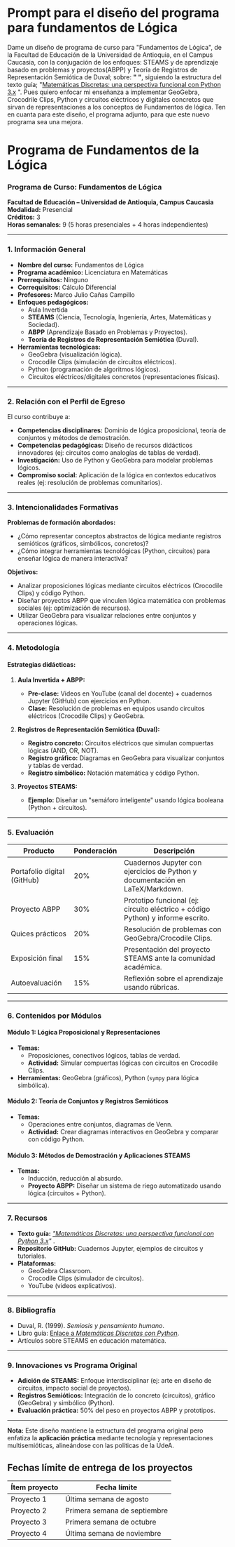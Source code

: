 # Prompt para el diseño del programa para fundamentos de Lógica  

Dame un diseño de programa de curso para "Fundamentos de Lógica", de la Facultad de Educación de la Universidad de Antioquia, en el Campus Caucasia, con la conjugación de los enfoques: STEAMS  y de aprendizaje basado en problemas y proyectos(ABPP) y Teoría de Registros de Representación Semiótica de Duval; sobre: **" "**, siguiendo la estructura del texto guía; "[Matemáticas Discretas: una perspectiva funcional con Python 3.x](https://ri.ujat.mx/handle/200.500.12107/3942) ". Pues quiero enfocar mi enseñanza a implementar GeoGebra, Crocodrile Clips, Python y circuitos eléctricos y digitales concretos que sirvan de representaciones a los conceptos de Fundamentos de lógica. Ten en cuanta para este diseño, el programa adjunto, para que este nuevo programa sea una mejora.


# Programa de Fundamentos de la Lógica  

### **Programa de Curso: Fundamentos de Lógica**  
**Facultad de Educación – Universidad de Antioquia, Campus Caucasia**  
**Modalidad:** Presencial  
**Créditos:** 3  
**Horas semanales:** 9 (5 horas presenciales + 4 horas independientes)  

---

### **1. Información General**  
- **Nombre del curso:** Fundamentos de Lógica  
- **Programa académico:** Licenciatura en Matemáticas  
- **Prerrequisitos:** Ninguno  
- **Correquisitos:** Cálculo Diferencial  
- **Profesores:** Marco Julio Cañas Campillo  
- **Enfoques pedagógicos:** 
  - Aula Invertida     
  - **STEAMS** (Ciencia, Tecnología, Ingeniería, Artes, Matemáticas y Sociedad).  
  - **ABPP** (Aprendizaje Basado en Problemas y Proyectos).  
  - **Teoría de Registros de Representación Semiótica** (Duval).  
- **Herramientas tecnológicas:**  
  - GeoGebra (visualización lógica).  
  - Crocodile Clips (simulación de circuitos eléctricos).  
  - Python (programación de algoritmos lógicos).  
  - Circuitos eléctricos/digitales concretos (representaciones físicas).  

---

### **2. Relación con el Perfil de Egreso**  
El curso contribuye a:  
- **Competencias disciplinares:** Dominio de lógica proposicional, teoría de conjuntos y métodos de demostración.  
- **Competencias pedagógicas:** Diseño de recursos didácticos innovadores (ej: circuitos como analogías de tablas de verdad).  
- **Investigación:** Uso de Python y GeoGebra para modelar problemas lógicos.  
- **Compromiso social:** Aplicación de la lógica en contextos educativos reales (ej: resolución de problemas comunitarios).  

---

### **3. Intencionalidades Formativas**  
**Problemas de formación abordados:**  
- ¿Cómo representar conceptos abstractos de lógica mediante registros semióticos (gráficos, simbólicos, concretos)?  
- ¿Cómo integrar herramientas tecnológicas (Python, circuitos) para enseñar lógica de manera interactiva?  

**Objetivos:**  
- Analizar proposiciones lógicas mediante circuitos eléctricos (Crocodile Clips) y código Python.  
- Diseñar proyectos ABPP que vinculen lógica matemática con problemas sociales (ej: optimización de recursos).  
- Utilizar GeoGebra para visualizar relaciones entre conjuntos y operaciones lógicas.  

---

### **4. Metodología**  
#### **Estrategias didácticas:**  
1. **Aula Invertida + ABPP:**  
   - **Pre-clase:** Videos en YouTube (canal del docente) + cuadernos Jupyter (GitHub) con ejercicios en Python.  
   - **Clase:** Resolución de problemas en equipos usando circuitos eléctricos (Crocodile Clips) y GeoGebra.  

2. **Registros de Representación Semiótica (Duval):**  
   - **Registro concreto:** Circuitos eléctricos que simulan compuertas lógicas (AND, OR, NOT).  
   - **Registro gráfico:** Diagramas en GeoGebra para visualizar conjuntos y tablas de verdad.  
   - **Registro simbólico:** Notación matemática y código Python.  

3. **Proyectos STEAMS:**  
   - **Ejemplo:** Diseñar un "semáforo inteligente" usando lógica booleana (Python + circuitos).  

---

### **5. Evaluación**  
| **Producto**                  | **Ponderación** | **Descripción**                                                                 |
|-------------------------------|----------------|---------------------------------------------------------------------------------|
| Portafolio digital (GitHub)   | 20%            | Cuadernos Jupyter con ejercicios de Python y documentación en LaTeX/Markdown.   |
| Proyecto ABPP                 | 30%            | Prototipo funcional (ej: circuito eléctrico + código Python) y informe escrito. |
| Quices prácticos              | 20%            | Resolución de problemas con GeoGebra/Crocodile Clips.                           |
| Exposición final              | 15%            | Presentación del proyecto STEAMS ante la comunidad académica.                   |
| Autoevaluación                | 15%            | Reflexión sobre el aprendizaje usando rúbricas.                                 |

---

### **6. Contenidos por Módulos**  
#### **Módulo 1: Lógica Proposicional y Representaciones**  
- **Temas:**  
  - Proposiciones, conectivos lógicos, tablas de verdad.  
  - **Actividad:** Simular compuertas lógicas con circuitos en Crocodile Clips.  
- **Herramientas:** GeoGebra (gráficos), Python (`sympy` para lógica simbólica).  

#### **Módulo 2: Teoría de Conjuntos y Registros Semióticos**  
- **Temas:**  
  - Operaciones entre conjuntos, diagramas de Venn.  
  - **Actividad:** Crear diagramas interactivos en GeoGebra y comparar con código Python.  

#### **Módulo 3: Métodos de Demostración y Aplicaciones STEAMS**  
- **Temas:**  
  - Inducción, reducción al absurdo.  
  - **Proyecto ABPP:** Diseñar un sistema de riego automatizado usando lógica (circuitos + Python).  

---

### **7. Recursos**  
- **Texto guía:** *["Matemáticas Discretas: una perspectiva funcional con Python 3.x](https://ri.ujat.mx/handle/200.500.12107/3942)"* .  
- **Repositorio GitHub:** Cuadernos Jupyter, ejemplos de circuitos y tutoriales.  
- **Plataformas:**  
  - GeoGebra Classroom.  
  - Crocodile Clips (simulador de circuitos).  
  - YouTube (videos explicativos).  

---

### **8. Bibliografía**  
- Duval, R. (1999). *Semiosis y pensamiento humano*.  
- Libro guía: [Enlace a *Matemáticas Discretas con Python*](https://ri.ujat.mx/handle/200.500.12107/3942).  
- Artículos sobre STEAMS en educación matemática.  

---

### **9. Innovaciones vs Programa Original**  
- **Adición de STEAMS:** Enfoque interdisciplinar (ej: arte en diseño de circuitos, impacto social de proyectos).  
- **Registros Semióticos:** Integración de lo concreto (circuitos), gráfico (GeoGebra) y simbólico (Python).  
- **Evaluación práctica:** 50% del peso en proyectos ABPP y prototipos.  

--- 

**Nota:** Este diseño mantiene la estructura del programa original pero enfatiza la **aplicación práctica** mediante tecnología y representaciones multisemióticas, alineándose con las políticas de la UdeA.
## Fechas límite de entrega de los proyectos   

|Ítem proyecto|Fecha límite|
|-------------|------------|
|Proyecto 1|Última semana de agosto|
|Proyecto 2|Primera semana de septiembre|
|Proyecto 3|Primera semana de octubre|
|Proyecto 4|Última semana de noviembre|

